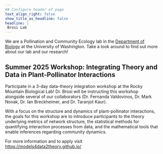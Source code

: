 ```yaml
---
## Configure header of page
text_align_right: false
show_title_as_headline: false
headline: |
 Brosi Lab
---
```


<!-- this is a subheadline -->
We are a Pollination and Community Ecology lab in the [Department of Biology](https://www.biology.washington.edu/) at the University of Washington. Take a look around to find out more about our lab and our research!

## Summer 2025 Workshop: Integrating Theory and Data in Plant-Pollinator Interactions
Participate in a 3-day data-theory integration workshop at the Rocky Mountain Biological Lab! Dr. Brosi will be instructing this workshop alongside several of our collaborators (Dr. Fernanda Valdovinos, Dr. Mark Novak, Dr. Ian Breckheimer, and Dr. Taranjot Kaur).

With a focus on the structure and dynamics of plant-pollinator interactions, the goals for this workshop are to introduce participants to the theory underlying metrics of network structure, the statistical methods for quantifying interaction processes from data, and the mathematical tools that enable inferences regarding community dynamics.

For more information and to apply visit https://models4data2theory.github.io/